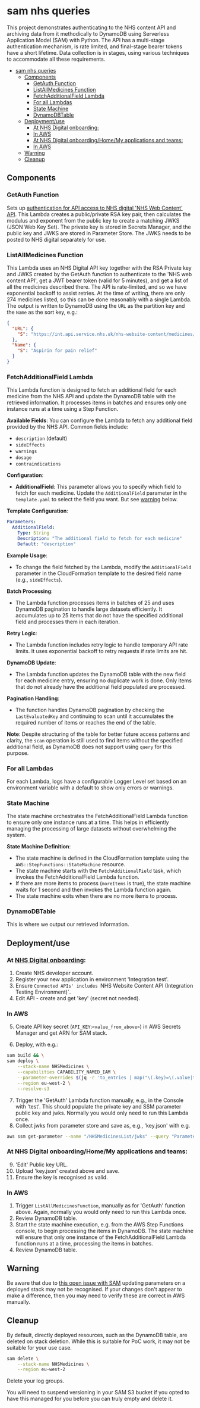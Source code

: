 # sam nhs queries

This project demonstrates authenticating to the NHS content API and archiving data from it methodically to DynamoDB using Serverless Application Model (SAM) with Python. The API has a multi-stage authentication mechanism, is rate limited, and final-stage bearer tokens have a short lifetime. Data collection is in stages, using various techniques to accommodate all these requirements.

- [sam nhs queries](#sam-nhs-queries)
  - [Components](#components)
    - [GetAuth Function](#getauth-function)
    - [ListAllMedicines Function](#listallmedicines-function)
    - [FetchAdditionalField Lambda](#fetchadditionalfield-lambda)
    - [For all Lambdas](#for-all-lambdas)
    - [State Machine](#state-machine)
    - [DynamoDBTable](#dynamodbtable)
  - [Deployment/use](#deploymentuse)
    - [At NHS Digital onboarding:](#at-nhs-digital-onboarding)
    - [In AWS](#in-aws)
    - [At NHS Digital onboarding/Home/My applications and teams:](#at-nhs-digital-onboardinghomemy-applications-and-teams)
    - [In AWS](#in-aws-1)
  - [Warning](#warning)
  - [Cleanup](#cleanup)

## Components

### GetAuth Function

Sets up [authentication for API access to NHS digital 'NHS Web Content' API](https://digital.nhs.uk/services/care-identity-service/applications-and-services/cis2-authentication/guidance-for-developers/detailed-guidance/key-management). This Lambda creates a public/private RSA key pair, then calculates the modulus and exponent from the public key to create a matching JWKS (JSON Web Key Set). The private key is stored in Secrets Manager, and the public key and JWKS are stored in Parameter Store. The JWKS needs to be posted to NHS digital separately for use.

### ListAllMedicines Function

This Lambda uses an NHS Digital API key together with the RSA Private key and JWKS created by the GetAuth function to authenticate to the 'NHS web content API', get a JWT bearer token (valid for 5 minutes), and get a list of all the medicines described there. The API is rate-limited, and so we have exponential backoff to assist retries. At the time of writing, there are only 274 medicines listed, so this can be done reasonably with a single Lambda. The output is written to DynamoDB using the `URL` as the partition key and the `Name` as the sort key, e.g.:

```json
{
  "URL": {
    "S": "https://int.api.service.nhs.uk/nhs-website-content/medicines/aspirin-for-pain-relief/"
  },
  "Name": {
    "S": "Aspirin for pain relief"
  }
}
```

### FetchAdditionalField Lambda

This Lambda function is designed to fetch an additional field for each medicine from the NHS API and update the DynamoDB table with the retrieved information. It processes items in batches and ensures only one instance runs at a time using a Step Function.

**Available Fields**: You can configure the Lambda to fetch any additional field provided by the NHS API. Common fields include:
- `description` (default)
- `sideEffects`
- `warnings`
- `dosage`
- `contraindications`

**Configuration**:
- **AdditionalField**: This parameter allows you to specify which field to fetch for each medicine. Update the `AdditionalField` parameter in the `template.yaml` to select the field you want. But see [warning](#warning) below.

**Template Configuration**:
```yaml
Parameters:
  AdditionalField:
    Type: String
    Description: "The additional field to fetch for each medicine"
    Default: "description"
```

**Example Usage**:
- To change the field fetched by the Lambda, modify the `AdditionalField` parameter in the CloudFormation template to the desired field name (e.g., `sideEffects`).

**Batch Processing**:
- The Lambda function processes items in batches of 25 and uses DynamoDB pagination to handle large datasets efficiently. It accumulates up to 25 items that do not have the specified additional field and processes them in each iteration.

**Retry Logic**:
- The Lambda function includes retry logic to handle temporary API rate limits. It uses exponential backoff to retry requests if rate limits are hit.

**DynamoDB Update**:
- The Lambda function updates the DynamoDB table with the new field for each medicine entry, ensuring no duplicate work is done. Only items that do not already have the additional field populated are processed.

**Pagination Handling**:
- The function handles DynamoDB pagination by checking the `LastEvaluatedKey` and continuing to scan until it accumulates the required number of items or reaches the end of the table.

**Note**: Despite structuring of the table for better future access patterns and clarity, the `scan` operation is still used to find items without the specified additional field, as DynamoDB does not support using `query` for this purpose.

### For all Lambdas

For each Lambda, logs have a configurable Logger Level set based on an environment variable with a default to show only errors or warnings.

### State Machine

The state machine orchestrates the FetchAdditionalField Lambda function to ensure only one instance runs at a time. This helps in efficiently managing the processing of large datasets without overwhelming the system.

**State Machine Definition**:
- The state machine is defined in the CloudFormation template using the `AWS::StepFunctions::StateMachine` resource.
- The state machine starts with the `FetchAdditionalField` task, which invokes the FetchAdditionalField Lambda function.
- If there are more items to process (`moreItems` is true), the state machine waits for 1 second and then invokes the Lambda function again.
- The state machine exits when there are no more items to process.

### DynamoDBTable

This is where we output our retrieved information.

## Deployment/use

### At [NHS Digital onboarding](https://onboarding.prod.api.platform.nhs.uk/):

1. Create NHS developer account.
2. Register your new application in environment 'Integration test'.
3. Ensure `Connected APIs' includes `NHS Website Content API (Integration Testing Environment)`.
4. Edit API - create and get 'key' (secret not needed).

### In AWS

5. Create API key secret (`API_KEY`:`<value_from_above>`) in AWS Secrets Manager and get ARN for SAM stack.

6. Deploy, with e.g.:

```bash
sam build && \
sam deploy \
    --stack-name NHSMedicines \
    --capabilities CAPABILITY_NAMED_IAM \
    --parameter-overrides $(jq -r 'to_entries | map("\(.key)=\(.value|tostring)") | .[]' vars.json) \
    --region eu-west-2 \
    --resolve-s3 
```

7. Trigger the 'GetAuth' Lambda function manually, e.g., in the Console with 'test'. This should populate the private key and SSM parameter public key and jwks. Normally you would only need to run this Lambda once.
8. Collect jwks from parameter store and save as, e.g., 'key.json' with e.g.

```bash
aws ssm get-parameter --name "/NHSMedicinesList/jwks" --query "Parameter.Value" --output text > jwks.json
```

### At NHS Digital onboarding/Home/My applications and teams:

9. 'Edit' Public key URL.
10. Upload 'key.json' created above and save.
11. Ensure the key is recognised as valid.

### In AWS

1.  Trigger `ListAllMedicinesFunction`, manually as for 'GetAuth' function above. Again, normally you would only need to run this Lambda once.
2.  Review DynamoDB table.
3.  Start the state machine execution, e.g. from the AWS Step Functions console, to begin processing the items in DynamoDB. The state machine will ensure that only one instance of the FetchAdditionalField Lambda function runs at a time, processing the items in batches.
4.  Review DynamoDB table.

## Warning

Be aware that due to [this open issue with SAM](https://github.com/aws/aws-sam-cli/issues/4404) updating parameters on a deployed stack may not be recognised. If your changes don't appear to make a difference, then you may need to verify these are correct in AWS manually.

## Cleanup

By default, directly deployed resources, such as the DynamoDB table, are deleted on stack deletion. While this is suitable for PoC work, it may not be suitable for your use case.

```bash
sam delete \
    --stack-name NHSMedicines \
    --region eu-west-2
```

Delete your log groups.

You will need to suspend versioning in your SAM S3 bucket if you opted to have this managed for you before you can truly empty and delete it.